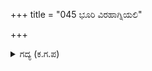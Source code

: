+++
title = "045 ಭೂರಿ ವಿರಹಾಗ್ನಿಯಲಿ"

+++

<details><summary>ಗದ್ಯ (ಕ.ಗ.ಪ) </summary>

45. ಚಕ್ರವಾಕ ಪಕ್ಷಿಯು ತನ್ನ ಅಪಾರವಾದ ವಿರಹವೆಂಬ ಅಗ್ನಿಯಲ್ಲಿ ಕಣ್ಣೀರೆಂಬ ತುಪ್ಪದ ಆಹುತಿಯನ್ನು (ಆಜ್ಯಾಹುತಿ) ಕೊಟ್ಟು ನಡೆಸಿದ, ರಾತ್ರಿಯೆಂಬ ಶತ್ರುವನ್ನು ಸಂಹರಿಸಲು ಮಾಡಿದ ಯಜ್ಞ ಸೊಗಸಾಗಿ ನಡೆಯಿತು. (ಶತ್ರು ಧ್ವಂಸವೆಂಬ ಯಾಗವು ಶೋಭಿಸಿತು). ಸಮೀರಣ ಕುಣಿ ಕುಣಿದು ಬಂದದ್ದರಿಂದ  ತಾರೆಗಳು ತಿರುಗಿದವು. ಶಶಿ ಅಡಗಿದನು.  ರಜನೀನಾರಿ ತೋಳಿಗೆ  ತಲೆಯಾನಿಸಿದಳು. ಸೂರ್ಯ ಹೊರಟನು. ಸೂರ್ಯೋದಯವಾಯಿತು.
</details>
